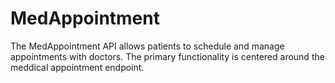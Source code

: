 # MedAppointment
The MedAppointment API allows patients to schedule and manage appointments with doctors. The primary functionality is centered around the meddical appointment endpoint.
